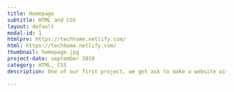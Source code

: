 ```yaml
---
title: Homepage
subtitle: HTML and CSS 
layout: default
modal-id: 1
htmlprv: https://techhome.netlify.com/
html: https://techhome.netlify.com/
thumbnail: homepage.jpg
project-date: september 2019
category: HTML, CSS
description: One of our first project, we got ask to make a website with 4 sections, and have it linked on the nav bar.

---
```

